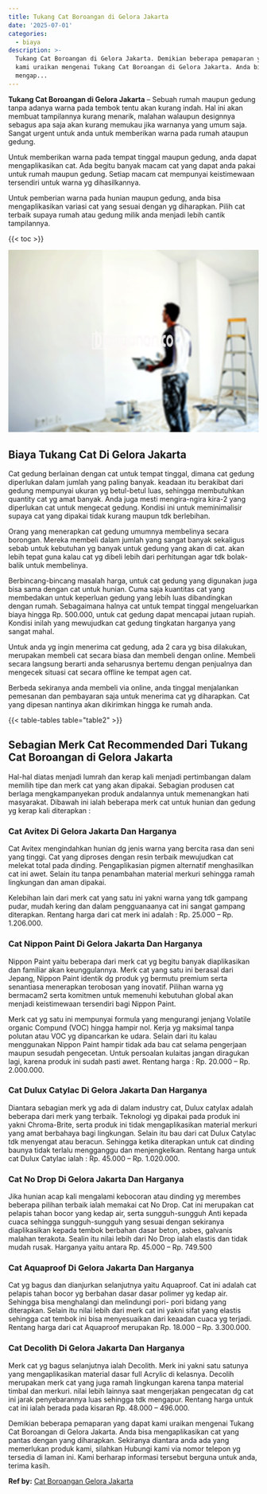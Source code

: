 ```yaml
---
title: Tukang Cat Boroangan di Gelora Jakarta
date: '2025-07-01'
categories:
  - biaya
description: >-
  Tukang Cat Boroangan di Gelora Jakarta. Demikian beberapa pemaparan yang dapat
  kami uraikan mengenai Tukang Cat Boroangan di Gelora Jakarta. Anda bisa
  mengap...
---
```


**Tukang Cat Boroangan di Gelora Jakarta** – Sebuah rumah maupun gedung tanpa adanya warna pada tembok tentu akan kurang indah. Hal ini akan membuat tampilannya kurang menarik, malahan walaupun designnya sebagus apa saja akan kurang memukau jika warnanya yang umum saja. Sangat urgent untuk anda untuk memberikan warna pada rumah ataupun gedung.

Untuk memberikan warna pada tempat tinggal maupun gedung, anda dapat mengaplikasikan cat. Ada begitu banyak macam cat yang dapat anda pakai untuk rumah maupun gedung. Setiap macam cat mempunyai keistimewaan tersendiri untuk warna yg dihasilkannya.

Untuk pemberian warna pada hunian maupun gedung, anda bisa mengaplikasikan variasi cat yang sesuai dengan yg diharapkan. Pilih cat terbaik supaya rumah atau gedung milik anda menjadi lebih cantik tampilannya.

{{< toc >}}

![Tukang Cat Boroangan di Gelora Jakarta](/images/jasa-cat-murah21.png)

## Biaya Tukang Cat Di Gelora Jakarta

Cat gedung berlainan dengan cat untuk tempat tinggal, dimana cat gedung diperlukan dalam jumlah yang paling banyak. keadaan itu berakibat dari gedung mempunyai ukuran yg betul-betul luas, sehingga membutuhkan quantity cat yg amat banyak. Anda juga mesti mengira-ngira kira-2 yang diperlukan cat untuk mengecat gedung. Kondisi ini untuk meminimalisir supaya cat yang dipakai tidak kurang maupun tdk berlebihan.

Orang yang menerapkan cat gedung umumnya membelinya secara borongan. Mereka membeli dalam jumlah yang sangat banyak sekaligus sebab untuk kebutuhan yg banyak untuk gedung yang akan di cat. akan lebih tepat guna kalau cat yg dibeli lebih dari perhitungan agar tdk bolak-balik untuk membelinya.

Berbincang-bincang masalah harga, untuk cat gedung yang digunakan juga bisa sama dengan cat untuk hunian. Cuma saja kuantitas cat yang membedakan untuk keperluan gedung yang lebih luas dibandingkan dengan rumah. Sebagaimana halnya cat untuk tempat tinggal mengeluarkan biaya hingga Rp. 500.000, untuk cat gedung dapat mencapai jutaan rupiah. Kondisi inilah yang mewujudkan cat gedung tingkatan harganya yang sangat mahal.

Untuk anda yg ingin menerima cat gedung, ada 2 cara yg bisa dilakukan, merupakan membeli cat secara biasa dan membeli dengan online. Membeli secara langsung berarti anda seharusnya bertemu dengan penjualnya dan mengecek situasi cat secara offline ke tempat agen cat.

Berbeda sekiranya anda membeli via online, anda tinggal menjalankan pemesanan dan pembayaran saja untuk menerima cat yg diharapkan. Cat yang dipesan nantinya akan dikirimkan hingga ke rumah anda.

{{< table-tables table="table2" >}}

## Sebagian Merk Cat Recommended Dari Tukang Cat Boroangan di Gelora Jakarta

Hal-hal diatas menjadi lumrah dan kerap kali menjadi pertimbangan dalam memilih tipe dan merk cat yang akan dipakai. Sebagian produsen cat berlaga mengkampanyekan produk andalannya untuk memenangkan hati masyarakat. Dibawah ini ialah beberapa merk cat untuk hunian dan gedung yg kerap kali diterapkan :

### Cat Avitex Di Gelora Jakarta Dan Harganya

Cat Avitex mengindahkan hunian dg jenis warna yang bercita rasa dan seni yang tinggi. Cat yang diproses dengan resin terbaik mewujudkan cat melekat total pada dinding. Pengaplikasian pigmen alternatif menghasilkan cat ini awet. Selain itu tanpa penambahan material merkuri sehingga ramah lingkungan dan aman dipakai.

Kelebihan lain dari merk cat yang satu ini yakni warna yang tdk gampang pudar, mudah kering dan dalam pengguanaanya cat ini sangat gampang diterapkan. Rentang harga dari cat merk ini adalah : Rp. 25.000 – Rp. 1.206.000.

### Cat Nippon Paint Di Gelora Jakarta Dan Harganya

Nippon Paint yaitu beberapa dari merk cat yg begitu banyak diaplikasikan dan familiar akan keunggulannya. Merk cat yang satu ini berasal dari Jepang, Nippon Paint identik dg produk yg bermutu premium serta senantiasa menerapkan terobosan yang inovatif. Pilihan warna yg bermacam2 serta komitmen untuk memenuhi kebutuhan global akan menjadi keistimewaan tersendiri bagi Nippon Paint.

Merk cat yg satu ini mempunyai formula yang mengurangi jenjang Volatile organic Compund (VOC) hingga hampir nol. Kerja yg maksimal tanpa polutan atau VOC yg dipancarkan ke udara. Selain dari itu kalau menggunakan Nippon Paint hampir tidak ada bau cat selama pengerjaan maupun sesudah pengecetan. Untuk persoalan kulaitas jangan diragukan lagi, karena produk ini sudah pasti awet. Rentang harga : Rp. 20.000 – Rp. 2.000.000.

### Cat Dulux Catylac Di Gelora Jakarta Dan Harganya

Diantara sebagian merk yg ada di dalam industry cat, Dulux catylax adalah beberapa dari merk yang terbaik. Teknologi yg dipakai pada produk ini yakni Chroma-Brite, serta produk ini tidak mengaplikasikan material merkuri yang amat berbahaya bagi lingkungan. Selain itu bau dari cat Dulux Catylac tdk menyengat atau beracun. Sehingga ketika diterapkan untuk cat dinding baunya tidak terlalu mengganggu dan menjengkelkan. Rentang harga untuk cat Dulux Catylac ialah : Rp. 45.000 – Rp. 1.020.000.

### Cat No Drop Di Gelora Jakarta Dan Harganya

Jika hunian acap kali mengalami kebocoran atau dinding yg merembes beberapa pilihan terbaik ialah memakai cat No Drop. Cat ini merupakan cat pelapis tahan bocor yang kedap air, serta sungguh-sungguh Anti kepada cuaca sehingga sungguh-sungguh yang sesuai dengan sekiranya diaplikasikan kepada tembok berbahan dasar beton, asbes, galvanis malahan terakota. Sealin itu nilai lebih dari No Drop ialah elastis dan tidak mudah rusak. Harganya yaitu antara Rp. 45.000 – Rp. 749.500

### Cat Aquaproof Di Gelora Jakarta Dan Harganya

Cat yg bagus dan dianjurkan selanjutnya yaitu Aquaproof. Cat ini adalah cat pelapis tahan bocor yg berbahan dasar dasar polimer yg kedap air. Sehingga bisa menghalangi dan melindungi pori- pori bidang yang diterapkan. Selain itu nilai lebih dari merk cat ini yakni sifat yang elastis sehingga cat tembok ini bisa menyesuaikan dari keaadan cuaca yg terjadi. Rentang harga dari cat Aquaproof merupakan Rp. 18.000 – Rp. 3.300.000.

### Cat Decolith Di Gelora Jakarta Dan Harganya

Merk cat yg bagus selanjutnya ialah Decolith. Merk ini yakni satu satunya yang mengaplikasikan material dasar full Acrylic di kelasnya. Decolih merupakan merk cat yang juga ramah lingkungan karena tanpa material timbal dan merkuri. nilai lebih lainnya saat mengerjakan pengecatan dg cat ini jarak penyebarannya luas sehingga tdk mengapur. Rentang harga untuk cat ini ialah berada pada kisaran Rp. 48.000 – 496.000.

Demikian beberapa pemaparan yang dapat kami uraikan mengenai Tukang Cat Boroangan di Gelora Jakarta. Anda bisa mengaplikasikan cat yang pantas dengan yang diharapkan. Sekiranya diantara anda ada yang memerlukan produk kami, silahkan Hubungi kami via nomor telepon yg tersedia di laman ini. Kami berharap informasi tersebut berguna untuk anda, terima kasih.

**Ref by:** [Cat Boroangan Gelora Jakarta](https://id.wikipedia.org/wiki/Cat)
